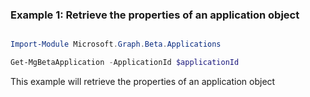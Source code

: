 ### Example 1: Retrieve the properties of an application object

```powershell

Import-Module Microsoft.Graph.Beta.Applications

Get-MgBetaApplication -ApplicationId $applicationId

```
This example will retrieve the properties of an application object


